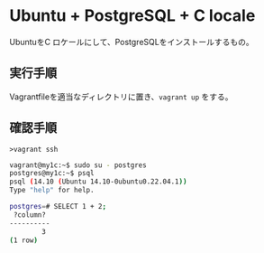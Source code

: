 # Ubuntu + PostgreSQL + C locale

UbuntuをC ロケールにして、PostgreSQLをインストールするもの。

## 実行手順

Vagrantfileを適当なディレクトリに置き、```vagrant up``` をする。

## 確認手順

```
>vagrant ssh
```

```bash
vagrant@my1c:~$ sudo su - postgres
postgres@my1c:~$ psql
psql (14.10 (Ubuntu 14.10-0ubuntu0.22.04.1))
Type "help" for help.

postgres=# SELECT 1 + 2;
 ?column?
----------
        3
(1 row)
```

